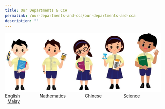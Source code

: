 ```yaml
---
title: Our Departments & CCA
permalink: /our-departments-and-cca/our-departments-and-cca
description: ""
---
```

![](/images/departments1.jpg)
[English](https://moe-wellingtonpri-staging.netlify.app/our-departments-and-cca/english)                [Mathematics](https://moe-wellingtonpri-staging.netlify.app/our-departments-and-cca/mathematics)                [Chinese](https://moe-wellingtonpri-staging.netlify.app/our-departments-and-cca/chinese)                  [Science](https://moe-wellingtonpri-staging.netlify.app/our-departments-and-cca/science)                    [Malay](https://moe-wellingtonpri-staging.netlify.app/our-departments-and-cca/malay)